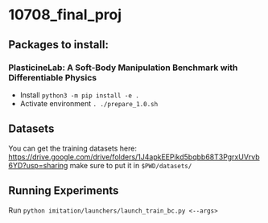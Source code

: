 # 10708_final_proj

## Packages to install:

### PlasticineLab: A Soft-Body Manipulation Benchmark with Differentiable Physics

 - Install `python3 -m pip install -e .`
 - Activate environment `. ./prepare_1.0.sh`

## Datasets

You can get the training datasets here: https://drive.google.com/drive/folders/1J4apkEEPikd5bqbb68T3PgrxUVrvb6YD?usp=sharing
make sure to put it in `$PWD/datasets/`
## Running Experiments

Run `python imitation/launchers/launch_train_bc.py <--args>`
